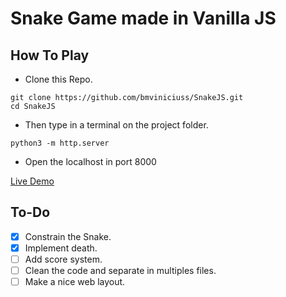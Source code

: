 # Snake Game made in Vanilla JS
## How To Play
* Clone this Repo.
```
git clone https://github.com/bmviniciuss/SnakeJS.git
cd SnakeJS
```
* Then type in a terminal on the project folder.
```
python3 -m http.server
```
* Open the localhost in port 8000

[Live Demo](https://bmviniciuss.github.io/SnakeJS/)

## To-Do
- [X] Constrain the Snake.
- [X] Implement death.
- [ ] Add score system.
- [ ] Clean the code and separate in multiples files.
- [ ] Make a nice web layout.
